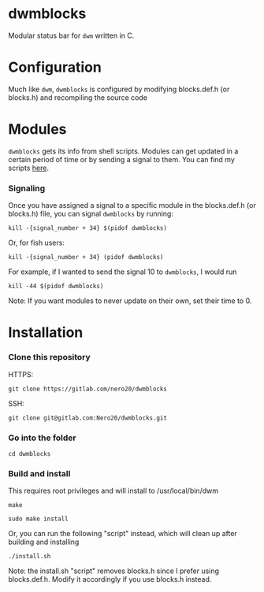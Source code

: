 # dwmblocks
Modular status bar for `dwm` written in C.

# Configuration
Much like `dwm`, `dwmblocks` is configured by modifying blocks.def.h (or blocks.h) and recompiling the source code

# Modules
`dwmblocks` gets its info from shell scripts. Modules can get updated in a certain period of time or by sending a signal to them.
You can find my scripts [here](https://gitlab.com/Nero20/dotfiles-linux/-/tree/master/Scripts/dwmblocks).

### Signaling
Once you have assigned a signal to a specific module in the blocks.def.h (or blocks.h) file, you can signal `dwmblocks` by running:

`kill -{signal_number + 34} $(pidof dwmblocks)`

Or, for fish users:

`kill -{signal_number + 34} (pidof dwmblocks)`

For example, if I wanted to send the signal 10 to `dwmblocks`, I would run

`kill -44 $(pidof dwmblocks)`

Note: If you want modules to never update on their own, set their time to 0.

# Installation
### Clone this repository
HTTPS:

`git clone https://gitlab.com/nero20/dwmblocks`

SSH:

`git clone git@gitlab.com:Nero20/dwmblocks.git`

### Go into the folder
`cd dwmblocks`

### Build and install
This requires root privileges and will install to /usr/local/bin/dwm

`make`

`sudo make install`

Or, you can run the following "script" instead, which will clean up after building and installing

`./install.sh`

Note: the install.sh "script" removes blocks.h since I prefer using blocks.def.h. Modify it accordingly if you use blocks.h instead.

